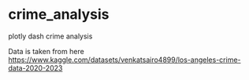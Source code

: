 # crime_analysis
plotly dash crime analysis


Data is taken from here https://www.kaggle.com/datasets/venkatsairo4899/los-angeles-crime-data-2020-2023

